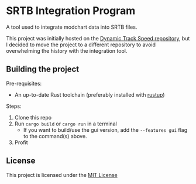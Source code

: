 # SRTB Integration Program

A tool used to integrate modchart data into SRTB files.

This project was initially hosted on the [Dynamic Track Speed repository](https://github.com/Raoul1808/DynamicTrackSpeed), but I decided to move the project to a different repository to avoid overwhelming the history with the integration tool.

## Building the project

Pre-requisites:
- An up-to-date Rust toolchain (preferably installed with [rustup](https://rustup.rs/))

Steps:
1. Clone this repo
2. Run `cargo build` or `cargo run` in a terminal
    - If you want to build/use the gui version, add the `--features gui` flag to the command(s) above.
3. Profit

## License

This project is licensed under the [MIT License](LICENSE)
